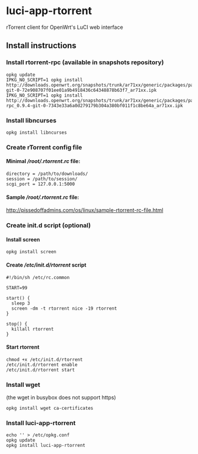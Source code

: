 # luci-app-rtorrent
rTorrent client for OpenWrt's LuCI web interface

## Install instructions

### Install rtorrent-rpc (available in snapshots repository)
```
opkg update
IPKG_NO_SCRIPT=1 opkg install http://downloads.openwrt.org/snapshots/trunk/ar71xx/generic/packages/packages/libtorrent_0.13.4-git-0-72e908707f01ee01a9b4918436c64348878b63f7_ar71xx.ipk
IPKG_NO_SCRIPT=1 opkg install http://downloads.openwrt.org/snapshots/trunk/ar71xx/generic/packages/packages/rtorrent-rpc_0.9.4-git-0-7343e33a6a0d279179b304a380bf011f1c8be64a_ar71xx.ipk
```

### Install libncurses
```
opkg install libncurses
```

### Create rTorrent config file

#### Minimal _/root/.rtorrent.rc_ file:
```
directory = /path/to/downloads/
session = /path/to/session/
scgi_port = 127.0.0.1:5000
```
#### Sample _/root/.rtorrent.rc_ file:
http://pissedoffadmins.com/os/linux/sample-rtorrent-rc-file.html

### Create init.d script (optional)

#### Install screen
```
opkg install screen
```

#### Create _/etc/init.d/rtorrent_ script
```
#!/bin/sh /etc/rc.common

START=99

start() {
  sleep 3
  screen -dm -t rtorrent nice -19 rtorrent
}

stop() {
  killall rtorrent
}
```

#### Start rtorrent
```
chmod +x /etc/init.d/rtorrent
/etc/init.d/rtorrent enable
/etc/init.d/rtorrent start
```

### Install wget
(the wget in  busybox does not support https)
```
opkg install wget ca-certificates
```

### Install luci-app-rtorrent
```
echo '' > /etc/opkg.conf
opkg update
opkg install luci-app-rtorrent
```
